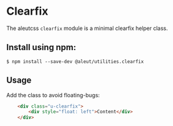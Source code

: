 # Clearfix

The aleutcss `clearfix` module is a minimal clearfix helper class.


## Install using npm:

```ssh
$ npm install --save-dev @aleut/utilities.clearfix

```

## Usage

Add the class to avoid floating-bugs:
```html
	<div class="u-clearfix">
		<div style="float: left">Content</div>
	</div>
```
